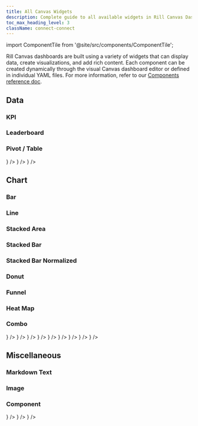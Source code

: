 ```yaml
---
title: All Canvas Widgets
description: Complete guide to all available widgets in Rill Canvas Dashboards
toc_max_heading_level: 3
className: connect-connect
---
```


import ComponentTile from '@site/src/components/ComponentTile';

Rill Canvas dashboards are built using a variety of widgets that can display data, create visualizations, and add rich content. Each component can be created dynamically through the visual Canvas dashboard editor or defined in individual YAML files. For more information, refer to our [Components reference doc](/reference/project-files/component).

## Data 

### KPI
### Leaderboard
### Pivot / Table

<div className="component-icon-grid">
    <ComponentTile
        header="KPIs"
        link="/build/dashboards/canvas-widgets/data#kpi-grid"
        multiple_measures="False"
        image={<img src="/img/build/dashboard/canvas/components/kpi.png" alt="KPI" />}
    />
    <ComponentTile
        header="Leaderboard"
        link="/build/dashboards/canvas-widgets/data#leaderboard"
        multiple_measures="False"
        image={<img src="/img/build/dashboard/canvas/components/leaderboard.png" alt="Leaderboard" />}
    />
    <ComponentTile
        header="Pivot / Table"
        link="/build/dashboards/canvas-widgets/data#pivottable"
        multiple_measures="False"
        image={<img src="/img/build/dashboard/canvas/components/table.png" alt="Table" />}
    />
</div>

## Chart 

### Bar
### Line
### Stacked Area
### Stacked Bar
### Stacked Bar Normalized
### Donut
### Funnel
### Heat Map
### Combo

<div className="component-icon-grid">
    <ComponentTile
        header="Bar" 
        link="/build/dashboards/canvas-widgets/chart#bar-chart"
        multiple_measures="True"
        image={<img src="/img/build/dashboard/canvas/components/bar.png" alt="Bar Chart" />}
    />
    <ComponentTile
        header="Line"
        link="/build/dashboards/canvas-widgets/chart#line-chart"
        multiple_measures="True"
        image={<img src="/img/build/dashboard/canvas/components/line.png" alt="Line Chart" />}
    />
    <ComponentTile
        header="Stacked Area"
        link="/build/dashboards/canvas-widgets/chart#stacked-area-chart"
        multiple_measures="True"
        image={<img src="/img/build/dashboard/canvas/components/stacked-area.png" alt="Stacked Area Chart" />}
    />
    <ComponentTile
        header="Stacked Bar"
        link="/build/dashboards/canvas-widgets/chart#stacked-bar-chart"
        multiple_measures="True"
        image={<img src="/img/build/dashboard/canvas/components/stacked-bar.png" alt="Stacked Bar Chart" />}
    />
    <ComponentTile
        header="Stacked Bar Normalized"
        link="/build/dashboards/canvas-widgets/chart#stacked-bar-normalized"
        multiple_measures="True"
        image={<img src="/img/build/dashboard/canvas/components/stacked-bar-normalized.png" alt="Stacked Bar Normalized Chart" />}
    />
    <ComponentTile
        header="Donut"
        link="/build/dashboards/canvas-widgets/chart#donut-chart"
        multiple_measures="False"
        image={<img src="/img/build/dashboard/canvas/components/donut.png" alt="Donut Chart" />}
    />
    <ComponentTile
        header="Funnel"
        link="/build/dashboards/canvas-widgets/chart#funnel-chart"
        multiple_measures="False"
        image={<img src="/img/build/dashboard/canvas/components/funnel.png" alt="Funnel Chart" />}
    />
    <ComponentTile
        header="Heat Map"
        link="/build/dashboards/canvas-widgets/chart#heat-map"
        multiple_measures="False"
        image={<img src="/img/build/dashboard/canvas/components/heatmap.png" alt="Heat Map" />}
    />
    <ComponentTile
        header="Combo"
        link="/build/dashboards/canvas-widgets/chart#combo-chart"
        multiple_measures="False"
        image={<img src="/img/build/dashboard/canvas/components/combo.png" alt="Combo Chart" />}
    />
</div>

## Miscellaneous 

### Markdown Text
### Image
### Component

<div className="component-icon-grid">
    <ComponentTile
        header="Text"
        link="/build/dashboards/canvas-widgets/misc#textmarkdown"
        multiple_measures="False"
        image={<img src="/img/build/dashboard/canvas/components/text.png" alt="Text" />}
    />
    <ComponentTile
        header="Image"
        link="/build/dashboards/canvas-widgets/misc#image"
        multiple_measures="False"
        image={<img src="/img/build/dashboard/canvas/components/image.png" alt="Image" />}
    /> 
    <ComponentTile
        header="Component"
        link="/build/dashboards/canvas-widgets/misc#component"
        multiple_measures="False"
        image={<img src="/img/build/dashboard/canvas/components/component.png" alt="Component" />}
    />
</div>

